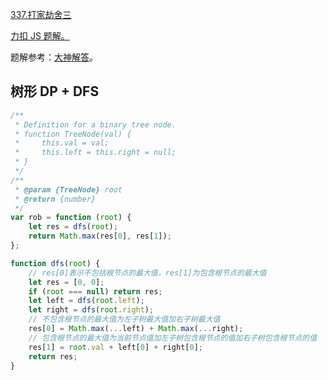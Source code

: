 [337.打家劫舍三](https://leetcode-cn.com/problems/house-robber-iii/solution/)

[力扣 JS 题解。](https://github.com/GuYueJiaJie/blog/tree/master/%E6%95%B0%E6%8D%AE%E7%BB%93%E6%9E%84%E4%B8%8E%E7%AE%97%E6%B3%95)

题解参考：[大神解答](https://leetcode-cn.com/problems/house-robber-iii/solution/java-2ms-by-horanol/)。

## 树形 DP + DFS

```javascript
/**
 * Definition for a binary tree node.
 * function TreeNode(val) {
 *     this.val = val;
 *     this.left = this.right = null;
 * }
 */
/**
 * @param {TreeNode} root
 * @return {number}
 */
var rob = function (root) {
    let res = dfs(root);
    return Math.max(res[0], res[1]);
};

function dfs(root) {
    // res[0]表示不包括根节点的最大值，res[1]为包含根节点的最大值
    let res = [0, 0];
    if (root === null) return res;
    let left = dfs(root.left);
    let right = dfs(root.right);
    // 不包含根节点的最大值为左子树最大值加右子树最大值
    res[0] = Math.max(...left) + Math.max(...right);
    // 包含根节点的最大值为当前节点值加左子树包含根节点的值加右子树包含根节点的值
    res[1] = root.val + left[0] + right[0];
    return res;
}
```
